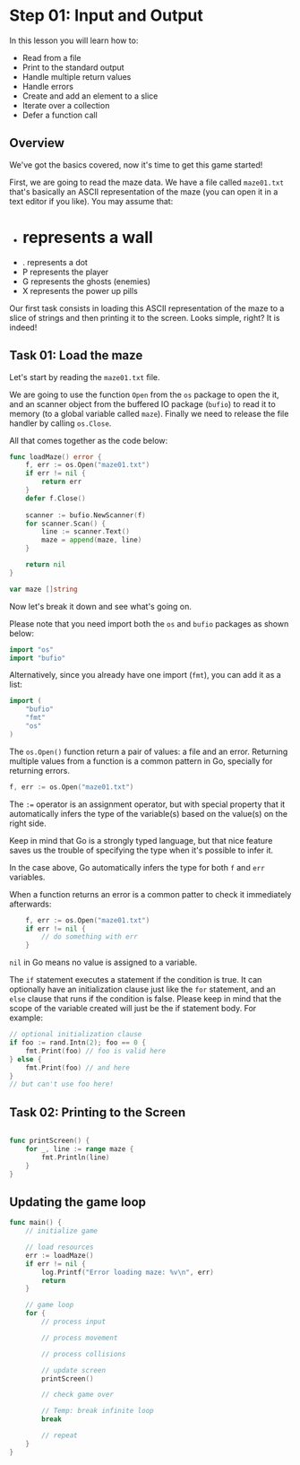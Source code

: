 # Step 01: Input and Output

In this lesson you will learn how to:

- Read from a file
- Print to the standard output
- Handle multiple return values
- Handle errors
- Create and add an element to a slice
- Iterate over a collection
- Defer a function call

## Overview

We've got the basics covered, now it's time to get this game started!

First, we are going to read the maze data. We have a file called `maze01.txt` that's basically an ASCII representation of the maze (you can open it in a text editor if you like). You may assume that:

- # represents a wall
- . represents a dot
- P represents the player
- G represents the ghosts (enemies)
- X represents the power up pills

Our first task consists in loading this ASCII representation of the maze to a slice of strings and then printing it to the screen. Looks simple, right? It is indeed!

## Task 01: Load the maze

Let's start by reading the `maze01.txt` file.

We are going to use the function `Open` from the `os` package to open the it, and an scanner object from the buffered IO package (`bufio`) to read it to memory (to a global variable called `maze`). Finally we need to release the file handler by calling `os.Close`. 

All that comes together as the code below:

```go
func loadMaze() error {
	f, err := os.Open("maze01.txt")
	if err != nil {
		return err
	}
    defer f.Close()
    
	scanner := bufio.NewScanner(f)
	for scanner.Scan() {
		line := scanner.Text()
		maze = append(maze, line)
	}

	return nil
}

var maze []string

```

Now let's break it down and see what's going on.

Please note that you need import both the `os` and `bufio` packages as shown below:

```go
import "os"
import "bufio"
```

Alternatively, since you already have one import (`fmt`), you can add it as a list:

```go
import (
    "bufio"
    "fmt"
    "os"
)
```

The `os.Open()` function return a pair of values: a file and an error. Returning multiple values from a function is a common pattern in Go, specially for returning errors.

```go
f, err := os.Open("maze01.txt")
```

The `:=` operator is an assignment operator, but with special property that it automatically infers the type of the variable(s) based on the value(s) on the right side. 

Keep in mind that Go is a strongly typed language, but that nice feature saves us the trouble of specifying the type when it's possible to infer it.

In the case above, Go automatically infers the type for both `f` and `err` variables.

When a function returns an error is a common patter to check it immediately afterwards:

```go
	f, err := os.Open("maze01.txt")
	if err != nil {
		// do something with err
	}
```

`nil` in Go means no value is assigned to a variable. 

The `if` statement executes a statement if the condition is true. It can optionally have an initialization clause just like the `for` statement, and an `else` clause that runs if the condition is false. Please keep in mind that the scope of the variable created will just be the if statement body. For example:

```go
// optional initialization clause
if foo := rand.Intn(2); foo == 0 {
    fmt.Print(foo) // foo is valid here
} else {
    fmt.Print(foo) // and here
}
// but can't use foo here!
```


## Task 02: Printing to the Screen

```go

func printScreen() {
	for _, line := range maze {
		fmt.Println(line)
	}
}
```

## Updating the game loop

```go
func main() {
	// initialize game

	// load resources
	err := loadMaze()
	if err != nil {
		log.Printf("Error loading maze: %v\n", err)
		return
	}

	// game loop
	for {
		// process input

		// process movement

		// process collisions

		// update screen
		printScreen()

		// check game over

		// Temp: break infinite loop
		break

		// repeat
	}
}
```